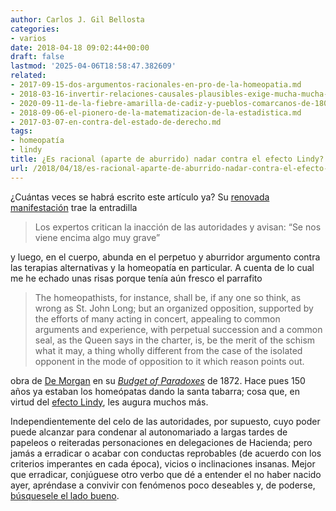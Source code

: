 ```yaml
---
author: Carlos J. Gil Bellosta
categories:
- varios
date: 2018-04-18 09:02:44+00:00
draft: false
lastmod: '2025-04-06T18:58:47.382609'
related:
- 2017-09-15-dos-argumentos-racionales-en-pro-de-la-homeopatia.md
- 2018-03-16-invertir-relaciones-causales-plausibles-exige-mucha-mucha-explicacion.md
- 2020-09-11-de-la-fiebre-amarilla-de-cadiz-y-pueblos-comarcanos-de-1800.md
- 2018-09-06-el-pionero-de-la-matematizacion-de-la-estadistica.md
- 2017-03-07-en-contra-del-estado-de-derecho.md
tags:
- homeopatía
- lindy
title: ¿Es racional (aparte de aburrido) nadar contra el efecto Lindy?
url: /2018/04/18/es-racional-aparte-de-aburrido-nadar-contra-el-efecto-lindy/
---
```


¿Cuántas veces se habrá escrito este artículo ya? Su [renovada manifestación](https://elpais.com/elpais/2018/04/10/ciencia/1523356145_297099.html) trae la entradilla

>Los expertos critican la inacción de las autoridades y avisan: “Se nos viene encima algo muy grave”

y luego, en el cuerpo, abunda en el perpetuo y aburridor argumento contra las terapias alternativas y la homeopatía en particular. A cuenta de lo cual me he echado unas risas porque tenía aún fresco el parrafito

>The homeopathists, for instance, shall be, if any one so think, as wrong as St. John Long; but an organized opposition, supported by the efforts of many acting in concert, appealing to common arguments and experience, with perpetual succession and a common seal, as the Queen says in the charter, is, be the merit of the schism what it may, a thing wholly different from the case of the isolated opponent in the mode of opposition to it which reason points out.

obra de [De Morgan](https://en.wikipedia.org/wiki/Augustus_De_Morgan) en su [_Budget of Paradoxes_](http://www.gutenberg.org/cache/epub/23100/pg23100.txt) de 1872. Hace pues 150 años ya estaban los homeópatas dando la santa tabarra; cosa que, en virtud del [efecto Lindy](https://en.wikipedia.org/wiki/Lindy_effect), les augura muchos más.

Independientemente del celo de las autoridades, por supuesto, cuyo poder puede alcanzar para condenar al autonomariado a largas tardes de papeleos o reiteradas personaciones en delegaciones de Hacienda; pero jamás a erradicar o acabar con conductas reprobables (de acuerdo con los criterios imperantes en cada época), vicios o inclinaciones insanas. Mejor que erradicar, conjúguese otro verbo que dé a entender el no haber nacido ayer, apréndase a convivir con fenómenos poco deseables y, de poderse, [búsquesele el lado bueno](https://datanalytics.com/2017/09/15/dos-argumentos-racionales-en-pro-de-la-homeopatia/).